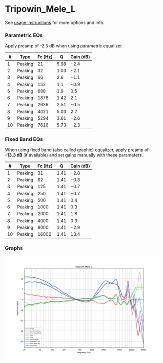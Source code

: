 # Tripowin_Mele_L
See [usage instructions](https://github.com/jaakkopasanen/AutoEq#usage) for more options and info.

### Parametric EQs
Apply preamp of -2.5 dB when using parametric equalizer.

|   # | Type    |   Fc (Hz) |    Q |   Gain (dB) |
|-----|---------|-----------|------|-------------|
|   1 | Peaking |        21 | 5.98 |        -2.4 |
|   2 | Peaking |        32 | 1.03 |        -2.1 |
|   3 | Peaking |        66 | 2.6  |        -1.1 |
|   4 | Peaking |       152 | 1.1  |        -0.9 |
|   5 | Peaking |       688 | 1.9  |         0.5 |
|   6 | Peaking |      1878 | 1.42 |         2.1 |
|   7 | Peaking |      2636 | 2.51 |        -0.5 |
|   8 | Peaking |      4021 | 5.03 |         2.7 |
|   9 | Peaking |      5294 | 3.61 |        -2.6 |
|  10 | Peaking |      7616 | 5.73 |        -2.3 |

### Fixed Band EQs
When using fixed band (also called graphic) equalizer, apply preamp of **-13.3 dB** (if available) and set gains manually with these parameters.

|   # | Type    |   Fc (Hz) |    Q |   Gain (dB) |
|-----|---------|-----------|------|-------------|
|   1 | Peaking |        31 | 1.41 |        -2.8 |
|   2 | Peaking |        62 | 1.41 |        -0.8 |
|   3 | Peaking |       125 | 1.41 |        -0.7 |
|   4 | Peaking |       250 | 1.41 |        -0.7 |
|   5 | Peaking |       500 | 1.41 |         0.4 |
|   6 | Peaking |      1000 | 1.41 |         0.3 |
|   7 | Peaking |      2000 | 1.41 |         1.8 |
|   8 | Peaking |      4000 | 1.41 |         0.3 |
|   9 | Peaking |      8000 | 1.41 |        -2.9 |
|  10 | Peaking |     16000 | 1.41 |        13.4 |

### Graphs
![](./Tripowin_Mele_L.png)
